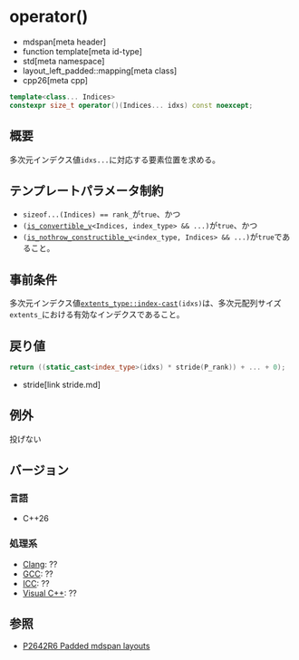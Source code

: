 # operator()
* mdspan[meta header]
* function template[meta id-type]
* std[meta namespace]
* layout_left_padded::mapping[meta class]
* cpp26[meta cpp]

```cpp
template<class... Indices>
constexpr size_t operator()(Indices... idxs) const noexcept;
```

## 概要
多次元インデクス値`idxs...`に対応する要素位置を求める。


## テンプレートパラメータ制約
- `sizeof...(Indices) == rank_`が`true`、かつ
- `(`[`is_convertible_v`](/reference/type_traits/is_convertible.md)`<Indices, index_type> && ...)`が`true`、かつ
- `(`[`is_nothrow_constructible_v`](/reference/type_traits/is_nothrow_constructible.md)`<index_type, Indices> && ...)`が`true`であること。


## 事前条件
多次元インデクス値[`extents_type::index-cast`](../../extents/index-cast.md)`(idxs)`は、多次元配列サイズ`extents_`における有効なインデクスであること。


## 戻り値
```cpp
return ((static_cast<index_type>(idxs) * stride(P_rank)) + ... + 0);
```
* stride[link stride.md]


## 例外
投げない


## バージョン
### 言語
- C++26

### 処理系
- [Clang](/implementation.md#clang): ??
- [GCC](/implementation.md#gcc): ??
- [ICC](/implementation.md#icc): ??
- [Visual C++](/implementation.md#visual_cpp): ??


## 参照
- [P2642R6 Padded mdspan layouts](https://www.open-std.org/jtc1/sc22/wg21/docs/papers/2024/p2642r6.pdf)
